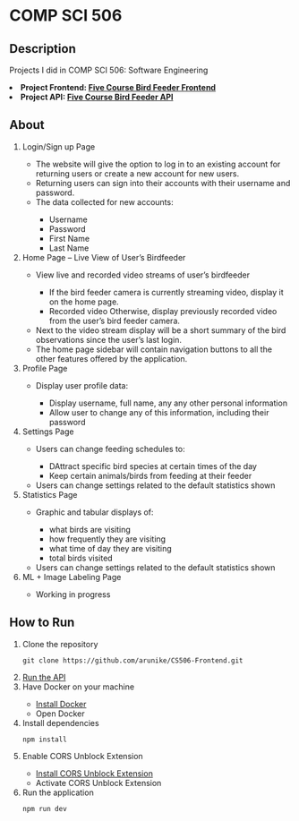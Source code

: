 # COMP SCI 506

## Description
<p> Projects I did in COMP SCI 506: Software Engineering
  <li> <b>Project Frontend: <a href="https://github.com/arunike/CS506-Frontend" target="blank">Five Course Bird Feeder Frontend</a> </b> </li> 
  <li> <b>Project API: <a href="https://github.com/arunike/CS506-API" target="blank">Five Course Bird Feeder API</a> </b> </li>
</p>

## About
<p>
    <ol type="1">
        <li>Login/Sign up Page</li>
            <ul>
                <li>The website will give the option to log in to an existing account for returning users or create a new account for new users.</li>
                <li>Returning users can sign into their accounts with their username and password.</li>
                <li>The data collected for new accounts:</li>
                    <ul>
                        <li>Username</li>
                        <li>Password</li>
                        <li>First Name</li>
                        <li>Last Name</li>
                    </ul>
            </ul>
        <li>Home Page – Live View of User’s Birdfeeder</li>
            <ul>
                <li>View live and recorded video streams of user’s birdfeeder</li>
                    <ul>
                        <li>If the bird feeder camera is currently streaming video, display it on the home page.</li>
                        <li>Recorded video Otherwise, display previously recorded video from the user’s bird feeder camera.</li>
                    </ul>
                    <li>Next to the video stream display will be a short summary of the bird observations since the user’s last login.</li>
                    <li>The home page sidebar will contain navigation buttons  to all the other  features offered by the application.</li>
            </ul>
        <li>Profile Page</li>
            <ul>
                <li>Display user profile data:</li>
                    <ul>
                        <li>Display username, full name, any any other personal information</li>
                        <li>Allow user to change any of this information, including their password</li>
                    </ul>
            </ul>
        <li>Settings Page</li>
            <ul>
                <li>Users can change feeding schedules to:</li>
                    <ul>
                        <li>DAttract specific bird species at certain times of the day</li>
                        <li>Keep certain animals/birds from feeding at their feeder</li>
                    </ul>
                <li>Users can change settings related to the default statistics shown</li>
            </ul>
        <li>Statistics Page</li>
            <ul>
                <li>Graphic and tabular displays of:</li>
                    <ul>
                        <li>what birds are visiting</li>
                        <li>how frequently they are visiting</li>
                        <li>what time of day they are visiting</li>
                        <li>total birds visited</li>
                    </ul>
                <li>Users can change settings related to the default statistics shown</li>
            </ul>
        <li>ML + Image Labeling Page</li>
            <ul>
                <li>Working in progress</li>
            </ul>
    </ol>
</p>

## How to Run
<ol type="1">
<li>Clone the repository</li>

```
git clone https://github.com/arunike/CS506-Frontend.git
```

<li> <a href="https://github.com/arunike/CS506-API" target="blank">Run the API</a> </li>
<li>Have Docker on your machine</li>
    <ul>
        <li> <a href="https://www.docker.com/" target="blank">Install Docker</a> </li>
        <li>Open Docker</li>
    </ul>
<li>Install dependencies</li>

```
npm install
```

<li>Enable CORS Unblock Extension</a> </li>
    <ul>
        <li> <a href="https://chrome.google.com/webstore/detail/cors-unblock/lfhmikememgdcahcdlaciloancbhjino" target="blank">Install CORS Unblock Extension</a> </li>
        <li>Activate CORS Unblock Extension</li>
    </ul>

<li>Run the application</li>

```
npm run dev
```
</ol>
